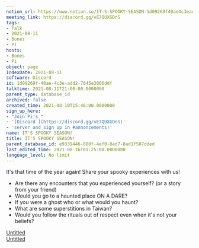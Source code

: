 ```yaml
---
notion_url: https://www.notion.so/IT-S-SPOOKY-SEASON-1d09269f40ae4c3eadd27645e3006ddf
meeting_link: https://discord.gg/vE7QUXGDnS
tags:
- Talk
- 2021-08-11
- Bones
- Pi
hosts:
- Bones
- Pi
object: page
indexDate: 2021-08-11
software: Discord
id: 1d09269f-40ae-4c3e-add2-7645e3006ddf
talktime: 2021-08-11T21:00:00.0000000
parent_type: database_id
archived: false
created_time: 2021-08-10T15:46:00.0000000
sign_up_here:
- "Join Pi's "
- '[Discord ](https://discord.gg/vE7QUXGDnS)'
- 'server and sign up in #annoncements!'
name: IT'S SPOOKY SEASON!
title: IT'S SPOOKY SEASON!
parent_database_id: e9339446-880f-4ef0-8ad7-8ad1f507dded
last_edited_time: 2021-08-16T01:25:00.0000000
language_level: No limit
---
```


It's that time of the year again! Share your spooky experiences with us!
   - Are there any encounters that you experienced yourself? (or a story from your friend)
   - Would you go to a haunted place ON A
  DARE?
   - If you were a ghost who or what would you haunt?
   - What are some superstitions in Taiwan?
   - Would you follow the rituals out of respect even when it's not your beliefs?


[Untitled](https://www.notion.so/12c4a9e645d54aefa860b5f927a0b220)   
[Untitled](https://www.notion.so/482e61b02b9c4456b2b4fe86bb7544c6)   







